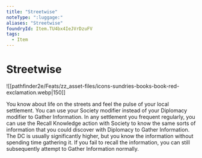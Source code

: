 ```yaml
---
title: "Streetwise"
noteType: ":luggage:"
aliases: "Streetwise"
foundryId: Item.TU4bx4IeJVrDzuFV
tags:
  - Item
---
```


# Streetwise
![[pathfinder2e/Feats/zz_asset-files/icons-sundries-books-book-red-exclamation.webp|150]]

You know about life on the streets and feel the pulse of your local settlement. You can use your Society modifier instead of your Diplomacy modifier to Gather Information. In any settlement you frequent regularly, you can use the Recall Knowledge action with Society to know the same sorts of information that you could discover with Diplomacy to Gather Information. The DC is usually significantly higher, but you know the information without spending time gathering it. If you fail to recall the information, you can still subsequently attempt to Gather Information normally.
